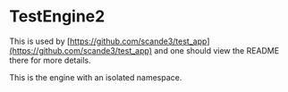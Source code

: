 # TestEngine2
This is used by [https://github.com/scande3/test_app](https://github.com/scande3/test_app) and one should
view the README there for more details.

This is the engine with an isolated namespace.
